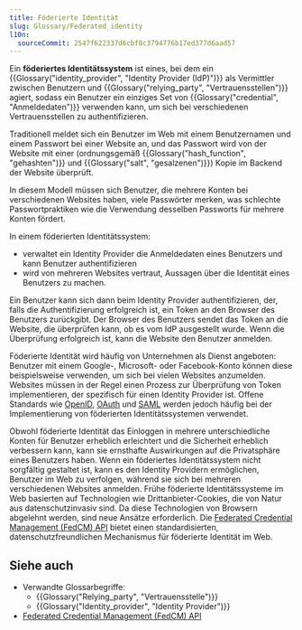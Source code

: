 ```yaml
---
title: Föderierte Identität
slug: Glossary/Federated_identity
l10n:
  sourceCommit: 2547f622337d6cbf8c3794776b17ed377d6aad57
---
```


Ein **föderiertes Identitätssystem** ist eines, bei dem ein {{Glossary("identity_provider", "Identity Provider (IdP)")}} als Vermittler zwischen Benutzern und {{Glossary("relying_party", "Vertrauensstellen")}} agiert, sodass ein Benutzer ein einziges Set von {{Glossary("credential", "Anmeldedaten")}} verwenden kann, um sich bei verschiedenen Vertrauensstellen zu authentifizieren.

Traditionell meldet sich ein Benutzer im Web mit einem Benutzernamen und einem Passwort bei einer Website an, und das Passwort wird von der Website mit einer (ordnungsgemäß {{Glossary("hash_function", "gehashten")}} und {{Glossary("salt", "gesalzenen")}}) Kopie im Backend der Website überprüft.

In diesem Modell müssen sich Benutzer, die mehrere Konten bei verschiedenen Websites haben, viele Passwörter merken, was schlechte Passwortpraktiken wie die Verwendung desselben Passworts für mehrere Konten fördert.

In einem föderierten Identitätssystem:

- verwaltet ein Identity Provider die Anmeldedaten eines Benutzers und kann Benutzer authentifizieren
- wird von mehreren Websites vertraut, Aussagen über die Identität eines Benutzers zu machen.

Ein Benutzer kann sich dann beim Identity Provider authentifizieren, der, falls die Authentifizierung erfolgreich ist, ein Token an den Browser des Benutzers zurückgibt. Der Browser des Benutzers sendet das Token an die Website, die überprüfen kann, ob es vom IdP ausgestellt wurde. Wenn die Überprüfung erfolgreich ist, kann die Website den Benutzer anmelden.

Föderierte Identität wird häufig von Unternehmen als Dienst angeboten: Benutzer mit einem Google-, Microsoft- oder Facebook-Konto können diese beispielsweise verwenden, um sich bei vielen Websites anzumelden. Websites müssen in der Regel einen Prozess zur Überprüfung von Token implementieren, der spezifisch für einen Identity Provider ist. Offene Standards wie [OpenID](https://en.wikipedia.org/wiki/OpenID), [OAuth](https://en.wikipedia.org/wiki/OAuth) und [SAML](https://en.wikipedia.org/wiki/Security_Assertion_Markup_Language) werden jedoch häufig bei der Implementierung von föderierten Identitätssystemen verwendet.

Obwohl föderierte Identität das Einloggen in mehrere unterschiedliche Konten für Benutzer erheblich erleichtert und die Sicherheit erheblich verbessern kann, kann sie ernsthafte Auswirkungen auf die Privatsphäre eines Benutzers haben. Wenn ein föderiertes Identitätssystem nicht sorgfältig gestaltet ist, kann es den Identity Providern ermöglichen, Benutzer im Web zu verfolgen, während sie sich bei mehreren verschiedenen Websites anmelden. Frühe föderierte Identitätssysteme im Web basierten auf Technologien wie Drittanbieter-Cookies, die von Natur aus datenschutzinvasiv sind. Da diese Technologien von Browsern abgelehnt werden, sind neue Ansätze erforderlich. Die [Federated Credential Management (FedCM) API](/de/docs/Web/API/FedCM_API) bietet einen standardisierten, datenschutzfreundlichen Mechanismus für föderierte Identität im Web.

## Siehe auch

- Verwandte Glossarbegriffe:
  - {{Glossary("Relying_party", "Vertrauensstelle")}}
  - {{Glossary("Identity_provider", "Identity Provider")}}
- [Federated Credential Management (FedCM) API](/de/docs/Web/API/FedCM_API)
